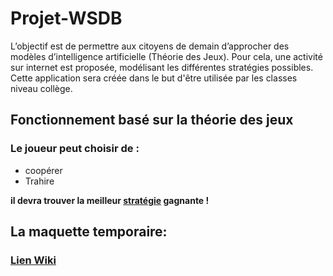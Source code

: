 # Projet-WSDB

L’objectif  est  de  permettre  aux  citoyens  de  demain  d’approcher  des  modèles d’intelligence artificielle (Théorie des Jeux).  Pour cela, une activité sur internet est proposée, modélisant les différentes stratégies possibles.  Cette application sera créée dans le but d'être utilisée par les classes niveau collège.

## Fonctionnement basé sur la théorie des jeux

### Le joueur peut choisir de  :
- coopérer
- Trahire

__il devra  trouver la  meilleur [stratégie](https://fr.wikipedia.org/wiki/Théorie_des_jeux) gagnante !__



## La maquette  temporaire:

### __[Lien  Wiki](https://github.com/thirax/Projet-WSDB/wiki/Maquette)__

